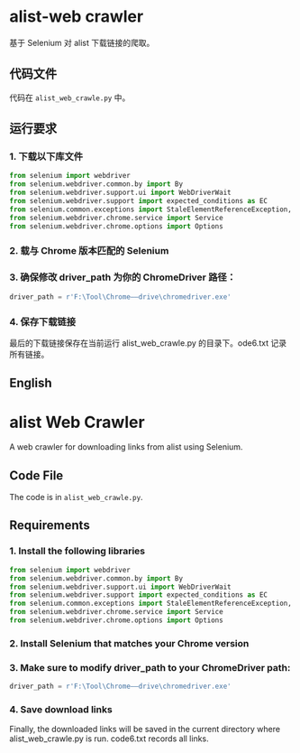 # alist-web crawler

基于 Selenium 对 alist 下载链接的爬取。

## 代码文件
代码在 `alist_web_crawle.py` 中。

## 运行要求

### 1. 下载以下库文件

```python
from selenium import webdriver
from selenium.webdriver.common.by import By
from selenium.webdriver.support.ui import WebDriverWait
from selenium.webdriver.support import expected_conditions as EC
from selenium.common.exceptions import StaleElementReferenceException, TimeoutException, NoSuchElementException
from selenium.webdriver.chrome.service import Service
from selenium.webdriver.chrome.options import Options
```
### 2. 载与 Chrome 版本匹配的 Selenium

### 3. 确保修改 driver_path 为你的 ChromeDriver 路径：

```python
driver_path = r'F:\Tool\Chrome——drive\chromedriver.exe'
```

### 4. 保存下载链接

最后的下载链接保存在当前运行 alist_web_crawle.py 的目录下。ode6.txt 记录所有链接。


## English

# alist Web Crawler

A web crawler for downloading links from alist using Selenium.

## Code File

The code is in `alist_web_crawle.py`.

## Requirements

### 1. Install the following libraries

```python
from selenium import webdriver
from selenium.webdriver.common.by import By
from selenium.webdriver.support.ui import WebDriverWait
from selenium.webdriver.support import expected_conditions as EC
from selenium.common.exceptions import StaleElementReferenceException, TimeoutException, NoSuchElementException
from selenium.webdriver.chrome.service import Service
from selenium.webdriver.chrome.options import Options
```
### 2. Install Selenium that matches your Chrome version

### 3. Make sure to modify driver_path to your ChromeDriver path:
```python
driver_path = r'F:\Tool\Chrome——drive\chromedriver.exe'
```

### 4. Save download links  
Finally, the downloaded links will be saved in the current directory where alist_web_crawle.py is run. code6.txt records all links.



